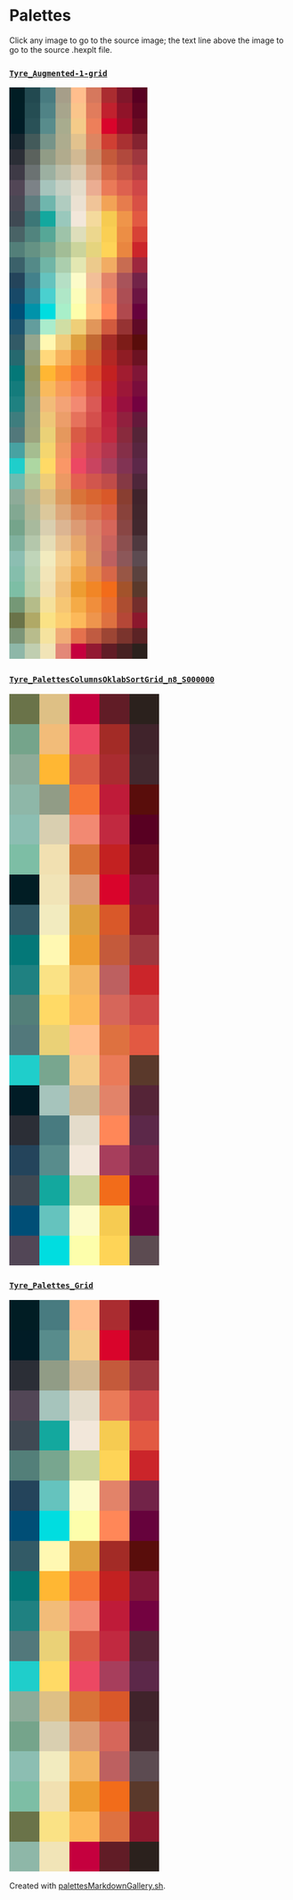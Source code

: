 # Palettes

Click any image to go to the source image; the text line above the image to go to the source .hexplt file.

### [`Tyre_Augmented-1-grid`](Tyre_Augmented-1-grid.hexplt)

[ ![Tyre_Augmented-1-grid.png](Tyre_Augmented-1-grid.png) ](Tyre_Augmented-1-grid.png)

### [`Tyre_PalettesColumnsOklabSortGrid_n8_S000000`](Tyre_PalettesColumnsOklabSortGrid_n8_S000000.hexplt)

[ ![Tyre_PalettesColumnsOklabSortGrid_n8_S000000.png](Tyre_PalettesColumnsOklabSortGrid_n8_S000000.png) ](Tyre_PalettesColumnsOklabSortGrid_n8_S000000.png)

### [`Tyre_Palettes_Grid`](Tyre_Palettes_Grid.hexplt)

[ ![Tyre_Palettes_Grid.png](Tyre_Palettes_Grid.png) ](Tyre_Palettes_Grid.png)

Created with [palettesMarkdownGallery.sh](https://github.com/earthbound19/_ebDev/blob/master/scripts/imgAndVideo/palettesMarkdownGallery.sh).